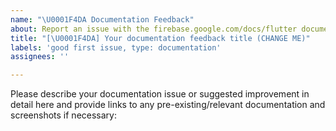 ```yaml
---
name: "\U0001F4DA Documentation Feedback"
about: Report an issue with the firebase.google.com/docs/flutter documentation or suggest an improvement.
title: "[\U0001F4DA] Your documentation feedback title (CHANGE ME)"
labels: 'good first issue, type: documentation'
assignees: ''

---
```


Please describe your documentation issue or suggested improvement in detail here and provide links to any pre-existing/relevant documentation and screenshots if necessary: